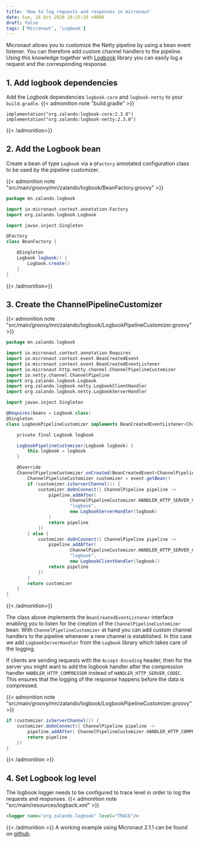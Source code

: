 ```yaml
---
title: 'How to log requests and responses in micronaut'
date: Sun, 18 Oct 2020 20:25:10 +0000
draft: false
tags: ['Micronaut', 'Logbook']
---
```


Micronaut allows you to customize the Netty pipeline by using a bean event listener. You can therefore add custom channel handlers to the pipeline. Using this knowledge together with [Logbook](https://github.com/zalando/logbook) library you can easily log a request and the corresponding response.

1\. Add logbook dependencies
----------------------------

Add the Logbook dependencies `logbook-core` and `logbook-netty` to your `build.gradle`.
{{< admonition note "build.gradle" >}}
```
implementation("org.zalando:logbook-core:2.3.0") 
implementation("org.zalando:logbook-netty:2.3.0")
```
{{< /admonition>}}

2\. Add the Logbook bean
------------------------

Create a bean of type `Logbook` via a `@Factory` annotated configuration class to be used by the pipeline customizer.

{{< admonition note "src/main/groovy/mn/zalando/logbook/BeanFactory.groovy" >}}
```groovy
package mn.zalando.logbook

import io.micronaut.context.annotation.Factory
import org.zalando.logbook.Logbook

import javax.inject.Singleton

@Factory
class BeanFactory {

    @Singleton
    Logbook logbook() {
        Logbook.create()
    }
}
```
{{< /admonition>}}

3\. Create the ChannelPipelineCustomizer
----------------------------------------
{{< admonition note "src/main/groovy/mn/zalando/logbook/LogbookPipelineCustomizer.groovy" >}}
```groovy
package mn.zalando.logbook

import io.micronaut.context.annotation.Requires
import io.micronaut.context.event.BeanCreatedEvent
import io.micronaut.context.event.BeanCreatedEventListener
import io.micronaut.http.netty.channel.ChannelPipelineCustomizer
import io.netty.channel.ChannelPipeline
import org.zalando.logbook.Logbook
import org.zalando.logbook.netty.LogbookClientHandler
import org.zalando.logbook.netty.LogbookServerHandler

import javax.inject.Singleton

@Requires(beans = Logbook.class)
@Singleton
class LogbookPipelineCustomizer implements BeanCreatedEventListener<ChannelPipelineCustomizer> {

    private final Logbook logbook

    LogbookPipelineCustomizer(Logbook logbook) {
        this.logbook = logbook
    }

    @Override
    ChannelPipelineCustomizer onCreated(BeanCreatedEvent<ChannelPipelineCustomizer> event) {
        ChannelPipelineCustomizer customizer = event.getBean()
        if (customizer.isServerChannel()) {
            customizer.doOnConnect({ ChannelPipeline pipeline ->
                pipeline.addAfter(
                        ChannelPipelineCustomizer.HANDLER_HTTP_SERVER_CODEC,
                        "logbook",
                        new LogbookServerHandler(logbook)
                )
                return pipeline
            })
        } else {
            customizer.doOnConnect({ ChannelPipeline pipeline ->
                pipeline.addAfter(
                        ChannelPipelineCustomizer.HANDLER_HTTP_SERVER_CODEC,
                        "logbook",
                        new LogbookClientHandler(logbook))
                return pipeline
            })
        }
        return customizer
    }
}
```
{{< /admonition>}}

The class above implements the `BeanCreatedEventListener` interface enabling you to listen for the creation of the `ChannelPipelineCustomizer` bean. With `ChannelPipelineCustomizer` at hand you can add custom channel handlers to the pipeline whenever a new channel is established. In this case we add `LogbookServerHandler` from the `Logbook` library which takes care of the logging.

If clients are sending requests with the `Accept-Encoding` header, then for the server you might want to add the logbook handler after the compression handler `HANDLER_HTTP_COMPRESSOR` instead of `HANDLER_HTTP_SERVER_CODEC`. This ensures that the logging of the response happens before the data is compressed.

{{< admonition note "src/main/groovy/mn/zalando/logbook/LogbookPipelineCustomizer.groovy" >}}
```groovy
if (customizer.isServerChannel()) { 
 	customizer.doOnConnect({ ChannelPipeline pipeline -> 
 		pipeline.addAfter( ChannelPipelineCustomizer.HANDLER_HTTP_COMPRESSOR, "logbook", new LogbookServerHandler(logbook) ) 
 		return pipeline 
 	}) 
}
```
{{< /admonition >}}


4\. Set Logbook log level
-------------------------

The logbook logger needs to be configured to trace level in order to log the requests and responses.
{{< admonition note "src/main/resources/logback.xml" >}}
```xml
<logger name="org.zalando.logbook" level="TRACE"/>
```
{{< /admonition >}}
A working example using Micronaut 2.1.1 can be found on [github](https://github.com/amuponda/blog-posts/tree/master/mn-zalando-logbook "https://github.com/amuponda/blog-posts/tree/master/mn-zalando-logbook").
